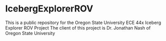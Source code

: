 # IcebergExplorerROV
This is a public repository for the Oregon State University ECE 44x Iceberg Explorer ROV Project
The client of this project is Dr. Jonathan Nash of Oregon State University 
